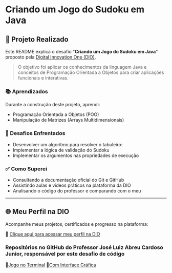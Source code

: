 # Criando um Jogo do Sudoku em Java

## 📌 Projeto Realizado

Este README explica o desafio "**Criando um Jogo do Sudoku em Java**" proposto pela [Digital Innovation One (DIO)](https://web.dio.me).

> O objetivo foi aplicar os conhecimentos da linguagem Java e conceitos de Programação Orientada a Objetos para criar aplicações funcionais e interativas.

### 📚 Aprendizados

Durante a construção deste projeto, aprendi:
- Programação Orientada a Objetos (POO)
- Manipulação de Matrizes (Arrays Multidimensionais)

### 🔧 Desafios Enfrentados
- Desenvolver um algoritmo para resolver o tabuleiro:
- Implementar a lógica de validação do Sudoku
- Implementar os argumentos nas propriedades de execução

### ✅ Como Superei
- Consultando a documentação oficial do Git e GitHub
- Assistindo aulas e vídeos práticos na plataforma da DIO
- Analisando o código do professor e comparando com o meu

---

## 🌐 Meu Perfil na DIO

Acompanhe meus projetos, certificados e progresso na plataforma:

🔗 [Clique aqui para acessar meu perfil na DIO](https://www.dio.me/users/anitalassaladasilva)

### Repositórios no GitHub do Professor José Luiz Abreu Cardoso Junior, responsável por este desafio de código

🔗[Jogo no Terminal](https://github.com/digitalinnovationone/sudoku)
🔗[Com Interface Gráfica](https://github.com/digitalinnovationone/sudoku/tree/ui)
